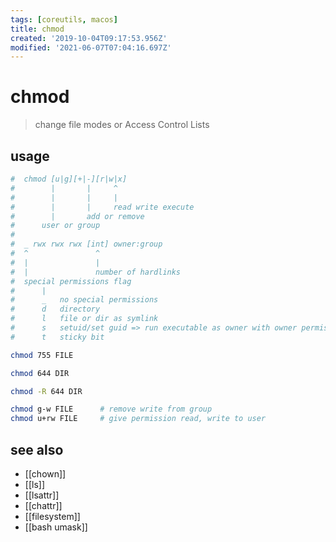 ```yaml
---
tags: [coreutils, macos]
title: chmod
created: '2019-10-04T09:17:53.956Z'
modified: '2021-06-07T07:04:16.697Z'
---
```


# chmod

> change file modes or Access Control Lists

## usage
```sh
#  chmod [u|g][+|-][r|w|x]
#        |       |     ^
#        |       |     |
#        |       |     read write execute
#        |       add or remove
#      user or group
#
#  _ rwx rwx rwx [int] owner:group
#  ^               ^
#  |               |
#  |               number of hardlinks
#  special permissions flag
#      |
#      _   no special permissions
#      d   directory
#      l   file or dir as symlink
#      s   setuid/set guid => run executable as owner with owner permissions
#      t   sticky bit
```
```sh
chmod 755 FILE

chmod 644 DIR

chmod -R 644 DIR

chmod g-w FILE      # remove write from group
chmod u+rw FILE     # give permission read, write to user
```

## see also
- [[chown]]
- [[ls]]
- [[lsattr]]
- [[chattr]]
- [[filesystem]]
- [[bash umask]]
